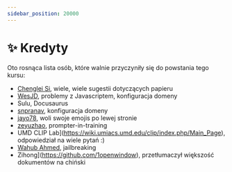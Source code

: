 ```yaml
---
sidebar_position: 20000
---
```


# ✨ Kredyty

Oto rosnąca lista osób, które walnie przyczyniły się do powstania tego kursu:

- [Chenglei Si](https://noviscl.github.io), wiele, wiele sugestii dotyczących papieru
- [WesJD](https://wesleysmith.dev), problemy z Javascriptem, konfiguracja domeny
- Sulu, Docusaurus
- [snpranav](https://twitter.com/snpranav), konfiguracja domeny
- [jayo78](https://github.com/jayo78), woli swoje emojis po lewej stronie
- [zeyuzhao](https://github.com/Zeyuzhao), prompter-in-training
- UMD CLIP Lab](https://wiki.umiacs.umd.edu/clip/index.php/Main_Page), odpowiedział na wiele pytań :)
- [Wahub Ahmed](https://github.com/wahub-ahmed), jailbreaking
- Zihong](https://github.com/1openwindow), przetłumaczył większość dokumentów na chiński


